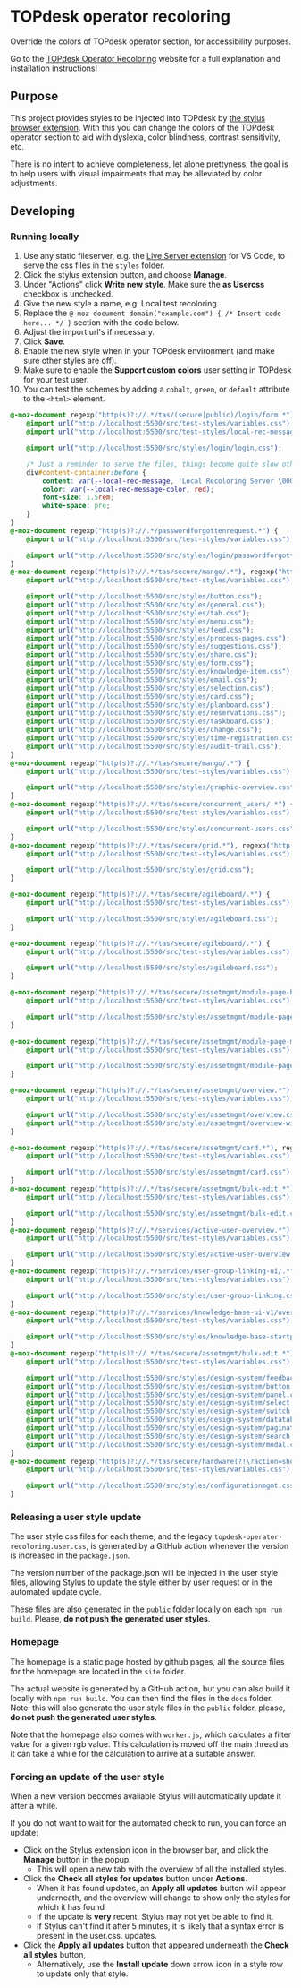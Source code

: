 # TOPdesk operator recoloring

Override the colors of TOPdesk operator section, for accessibility purposes.

Go to the [TOPdesk Operator Recoloring](https://topdesk.github.io/operator-recoloring/) website for a full explanation and installation instructions!

## Purpose
This project provides styles to be injected into TOPdesk by [the stylus browser extension](https://add0n.com/stylus.html). With this you can change the colors of the TOPdesk operator section to aid with dyslexia, color blindness, contrast sensitivity, etc.

There is no intent to achieve completeness, let alone prettyness, the goal is to help users with visual impairments that may be alleviated by color adjustments.

## Developing

### Running locally
1. Use any static fileserver, e.g. the [Live Server extension](https://marketplace.visualstudio.com/items?itemName=ritwickdey.LiveServer) for VS Code, to serve the css files in the `styles` folder.
1. Click the stylus extension button, and choose **Manage**.
1. Under "Actions" click **Write new style**. Make sure the **as Usercss** checkbox is unchecked.
1. Give the new style a name, e.g. Local test recoloring.
1. Replace the `@-moz-document domain("example.com") { /* Insert code here... */ }` section with the code below.
1. Adjust the import url's if necessary.
1. Click **Save**.
1. Enable the new style when in your TOPdesk environment (and make sure other styles are off).
1. Make sure to enable the **Support custom colors** user setting in TOPdesk for your test user.
1. You can test the schemes by adding a `cobalt`, `green`, or `default` attribute to the `<html>` element.

```css
@-moz-document regexp("http(s)?://.*/tas/(secure|public)/login/form.*"), regexp("http(s)?://.*/tas/(secure|public)/login/saml"), regexp("http(s)?://.*/tas/(secure|public)/logout"), regexp("http(s)?://.*/tas/admin/.*") {
	@import url("http://localhost:5500/src/test-styles/variables.css");
	@import url("http://localhost:5500/src/test-styles/local-rec-message.css");

	@import url("http://localhost:5500/src/styles/login/login.css");

	/* Just a reminder to serve the files, things become quite slow otherwise */
	div#content-container:before {
		content: var(--local-rec-message, 'Local Recoloring Server \00000a⚠ OFF ⚠');
		color: var(--local-rec-message-color, red);
		font-size: 1.5rem;
		white-space: pre;
	}
}
@-moz-document regexp("http(s)?://.*/passwordforgottenrequest.*") {
	@import url("http://localhost:5500/src/test-styles/variables.css");

	@import url("http://localhost:5500/src/styles/login/passwordforgotten.css");
}
@-moz-document regexp("http(s)?://.*/tas/secure/mango/.*"), regexp("http(s)?://.*/services/workflows-v2.*"), regexp("http(s)?://.*/tas/secure/(?!assetmgmt).*?action=.*"), regexp("http(s)?://.*/tas/secure/suggestions/.*"), regexp("http(s)?://.*/tas/secure/homescreen-html-widgets/.*"), regexp("http(s)?://.*/tas/secure/shareandsubscribe/.*"), regexp("http(s)?://.*/tas/secure/emaileditor/.*") {
	@import url("http://localhost:5500/src/test-styles/variables.css");

	@import url("http://localhost:5500/src/styles/button.css");
	@import url("http://localhost:5500/src/styles/general.css");
	@import url("http://localhost:5500/src/styles/tab.css");
	@import url("http://localhost:5500/src/styles/menu.css");
	@import url("http://localhost:5500/src/styles/feed.css");
	@import url("http://localhost:5500/src/styles/process-pages.css");
	@import url("http://localhost:5500/src/styles/suggestions.css");
	@import url("http://localhost:5500/src/styles/share.css");
	@import url("http://localhost:5500/src/styles/form.css");
	@import url("http://localhost:5500/src/styles/knowledge-item.css");
	@import url("http://localhost:5500/src/styles/email.css");
	@import url("http://localhost:5500/src/styles/selection.css");
	@import url("http://localhost:5500/src/styles/card.css");
	@import url("http://localhost:5500/src/styles/planboard.css");
	@import url("http://localhost:5500/src/styles/reservations.css");
	@import url("http://localhost:5500/src/styles/taskboard.css");
	@import url("http://localhost:5500/src/styles/change.css");
	@import url("http://localhost:5500/src/styles/time-registration.css");
	@import url("http://localhost:5500/src/styles/audit-trail.css");
}
@-moz-document regexp("http(s)?://.*/tas/secure/mango/.*") {
	@import url("http://localhost:5500/src/test-styles/variables.css");

	@import url("http://localhost:5500/src/styles/graphic-overview.css");
}
@-moz-document regexp("http(s)?://.*/tas/secure/concurrent_users/.*") {
	@import url("http://localhost:5500/src/test-styles/variables.css");

	@import url("http://localhost:5500/src/styles/concurrent-users.css");
}
@-moz-document regexp("http(s)?://.*/tas/secure/grid.*"), regexp("http(s)?://.*/tas/secure/(?!assetmgmt).*?action=.*") {
	@import url("http://localhost:5500/src/test-styles/variables.css");

	@import url("http://localhost:5500/src/styles/grid.css");
}

@-moz-document regexp("http(s)?://.*/tas/secure/agileboard/.*") {
	@import url("http://localhost:5500/src/test-styles/variables.css");

	@import url("http://localhost:5500/src/styles/agileboard.css");
}

@-moz-document regexp("http(s)?://.*/tas/secure/agileboard/.*") {
	@import url("http://localhost:5500/src/test-styles/variables.css");

	@import url("http://localhost:5500/src/styles/agileboard.css");
}

@-moz-document regexp("http(s)?://.*/tas/secure/assetmgmt/module-page-buttons.*") {
	@import url("http://localhost:5500/src/test-styles/variables.css");

	@import url("http://localhost:5500/src/styles/assetmgmt/module-page-buttons.css");
}

@-moz-document regexp("http(s)?://.*/tas/secure/assetmgmt/module-page-migration-information.*") {
	@import url("http://localhost:5500/src/test-styles/variables.css");

	@import url("http://localhost:5500/src/styles/assetmgmt/module-page-migration.css");
}

@-moz-document regexp("http(s)?://.*/tas/secure/assetmgmt/overview.*") {
	@import url("http://localhost:5500/src/test-styles/variables.css");

	@import url("http://localhost:5500/src/styles/assetmgmt/overview.css");
	@import url("http://localhost:5500/src/styles/assetmgmt/overview-with-ds.css");
}

@-moz-document regexp("http(s)?://.*/tas/secure/assetmgmt/card.*"), regexp("http(s)?://.*/tas/secure/assetmgmt/settings.*") {
	@import url("http://localhost:5500/src/test-styles/variables.css");

	@import url("http://localhost:5500/src/styles/assetmgmt/card.css");
}
@-moz-document regexp("http(s)?://.*/tas/secure/assetmgmt/bulk-edit.*") {
	@import url("http://localhost:5500/src/test-styles/variables.css");

	@import url("http://localhost:5500/src/styles/assetmgmt/bulk-edit.css");
}
@-moz-document regexp("http(s)?://.*/services/active-user-overview.*") {
    @import url("http://localhost:5500/src/test-styles/variables.css");

    @import url("http://localhost:5500/src/styles/active-user-overview.css");
}
@-moz-document regexp("http(s)?://.*/services/user-group-linking-ui/.*") {
    @import url("http://localhost:5500/src/test-styles/variables.css");

    @import url("http://localhost:5500/src/styles/user-group-linking.css");
}
@-moz-document regexp("http(s)?://.*/services/knowledge-base-ui-v1/overview.*") {
    @import url("http://localhost:5500/src/test-styles/variables.css");

    @import url("http://localhost:5500/src/styles/knowledge-base-startpage.css");
}
@-moz-document regexp("http(s)?://.*/tas/secure/assetmgmt/bulk-edit.*"), regexp("http(s)?://.*/tas/secure/assetmgmt/overview.*"), regexp("http(s)?://.*/services/active-user-overview.*"), regexp("http(s)?://.*/services/user-group-linking-ui/.*"), regexp("http(s)?://.*/services/knowledge-base-ui-v1/overview.*") {
    @import url("http://localhost:5500/src/test-styles/variables.css");

    @import url("http://localhost:5500/src/styles/design-system/feedback.css");
    @import url("http://localhost:5500/src/styles/design-system/button.css");
    @import url("http://localhost:5500/src/styles/design-system/panel.css");
    @import url("http://localhost:5500/src/styles/design-system/select.css");
    @import url("http://localhost:5500/src/styles/design-system/switch.css");
    @import url("http://localhost:5500/src/styles/design-system/datatable.css");
    @import url("http://localhost:5500/src/styles/design-system/pagination.css");
    @import url("http://localhost:5500/src/styles/design-system/search.css");
    @import url("http://localhost:5500/src/styles/design-system/modal.css");
}
@-moz-document regexp("http(s)?://.*/tas/secure/hardware(?!\?action=showlist).*"), regexp("http(s)?://.*/tas/secure/software(?!\?action=showlist).*"), regexp("http(s)?://.*/tas/secure/license(?!\?action=showlist).*"), regexp("http(s)?://.*/tas/secure/telephonesystems(?!\?action=showlist).*"), regexp("http(s)?://.*/tas/secure/networkcomponent(?!\?action=showlist).*"), regexp("http(s)?://.*/tas/secure/inventory(?!\?action=showlist).*"), regexp("http(s)?://.*/tas/secure/free\dobject(?!\?action=showlist).*") {
    @import url("http://localhost:5500/src/test-styles/variables.css");

    @import url("http://localhost:5500/src/styles/configurationmgmt.css");
}
```



### Releasing a user style update
The user style css files for each theme, and the legacy `topdesk-operator-recoloring.user.css`, is generated by a GitHub action whenever the version is increased in the `package.json`.

The version number of the package.json will be injected in the user style files, allowing Stylus to update the style either by user request or in the automated update cycle.

These files are also generated in the `public` folder locally on each `npm run build`. Please, **do not push the generated user styles**.


### Homepage
The homepage is a static page hosted by github pages, all the source files for the homepage are located in the `site` folder.

The actual website is generated by a GitHub action, but you can also build it locally with `npm run build`. You can then find the files in the `docs` folder. Note: this will also generate the user style files in the `public` folder, please, **do not push the generated user styles**.

Note that the homepage also comes with `worker.js`, which calculates  a filter value for a given rgb value. This calculation is moved off the main thread as it can take a while for the calculation to arrive at a suitable answer.

### Forcing an update of the user style

When a new version becomes available Stylus will automatically update it after a while.

If you do not want to wait for the automated check to run, you can force an update:

- Click on the Stylus extension icon in the browser bar, and click the **Manage** button in the popup.
	- This will open a new tab with the overview of all the installed styles.
- Click the **Check all styles for updates** button under **Actions**.
	- When it has found updates, an **Apply all updates** button will appear underneath, and the overview will change to show only the styles for which it has found
	- If the update is __very__ recent, Stylus may not yet be able to find it.
	- If Stylus can't find it after 5 minutes, it is likely that a syntax error is present in the user.css.
updates.
- Click the **Apply all updates** button that appeared underneath the **Check all styles** button,
	- Alternatively, use the **Install update** down arrow icon in a style row to update only that style.
